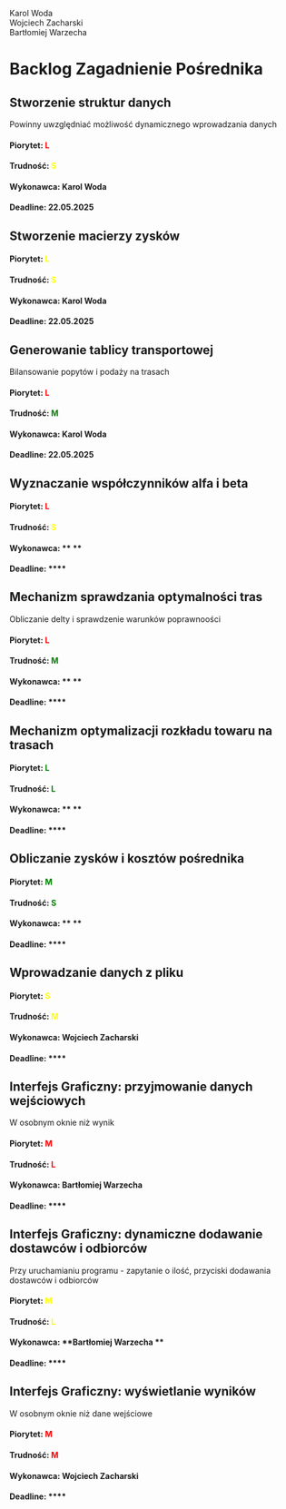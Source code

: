 Karol Woda\
Wojciech Zacharski\
Bartłomiej Warzecha

# Backlog Zagadnienie Pośrednika

## Stworzenie struktur danych
Powinny uwzględniać możliwość dynamicznego wprowadzania danych
#### Piorytet:<span style="color: red"> **L**</span>
#### Trudność:<span style="color: yellow"> **S**</span>
#### Wykonawca: **Karol Woda**
#### Deadline: **22.05.2025**

## Stworzenie macierzy zysków

#### Piorytet:<span style="color: yellow"> **L**</span>
#### Trudność:<span style="color: yellow"> **S**</span>
#### Wykonawca: **Karol Woda**
#### Deadline: **22.05.2025**

## Generowanie tablicy transportowej
Bilansowanie popytów i podaży na trasach
#### Piorytet:<span style="color: red"> **L**</span>
#### Trudność:<span style="color: green"> **M**</span>
#### Wykonawca: **Karol Woda**
#### Deadline: **22.05.2025**

## Wyznaczanie współczynników alfa i beta

#### Piorytet:<span style="color: red"> **L**</span>
#### Trudność:<span style="color: yellow"> **S**</span>
#### Wykonawca: ** **
#### Deadline: ****

## Mechanizm sprawdzania optymalności tras
Obliczanie delty i sprawdzenie warunków poprawnoości
#### Piorytet:<span style="color: red"> **L**</span>
#### Trudność:<span style="color: green"> **M**</span>
#### Wykonawca: ** **
#### Deadline: ****

## Mechanizm optymalizacji rozkładu towaru na trasach

#### Piorytet:<span style="color: green"> **L**</span>
#### Trudność:<span style="color: green"> **L**</span>
#### Wykonawca: ** **
#### Deadline: ****

## Obliczanie zysków i kosztów pośrednika

#### Piorytet:<span style="color: green"> **M**</span>
#### Trudność:<span style="color: green"> **S**</span>
#### Wykonawca: ** **
#### Deadline: ****


## Wprowadzanie danych z pliku

#### Piorytet:<span style="color: yellow"> **S**</span>
#### Trudność:<span style="color: yellow"> **M**</span>
#### Wykonawca: **Wojciech Zacharski**
#### Deadline: ****

## Interfejs Graficzny: przyjmowanie danych wejściowych
W osobnym oknie niż wynik
#### Piorytet:<span style="color: red"> **M**</span>
#### Trudność:<span style="color: red"> **L**</span>
#### Wykonawca: **Bartłomiej Warzecha**
#### Deadline: ****

## Interfejs Graficzny: dynamiczne dodawanie dostawców i odbiorców
Przy uruchamianiu programu - zapytanie o ilość, przyciski dodawania dostawców i odbiorców
#### Piorytet:<span style="color: yellow"> **M**</span>
#### Trudność:<span style="color: yellow"> **L**</span>
#### Wykonawca: **Bartłomiej Warzecha **
#### Deadline: ****

## Interfejs Graficzny: wyświetlanie wyników
W osobnym oknie niż dane wejściowe
#### Piorytet:<span style="color: red"> **M**</span>
#### Trudność:<span style="color: red"> **M**</span>
#### Wykonawca: **Wojciech Zacharski**
#### Deadline: ****